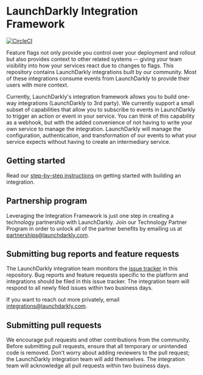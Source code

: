 # LaunchDarkly Integration Framework

[![CircleCI](https://circleci.com/gh/launchdarkly/integration-framework.svg?style=svg&circle-token=9a44436c3b22e7fb6a22df1ad9a2455a0d6f2d34)](https://circleci.com/gh/launchdarkly/integration-framework)

Feature flags not only provide you control over your deployment and rollout but
also provides context to other related systems -- giving your team visibility
into how your services react due to changes to flags. This repository contains
LaunchDarkly integrations built by our community. Most of these integrations
consume events from LaunchDarkly to provide their users with more context.

Currently, LaunchDarkly's integration framework allows you to build one-way integrations (LaunchDarkly to 3rd party). We currently support a small subset of capabilities that allow you to subscribe to events in LaunchDarkly to trigger an action or event in your service. You can think of this capability as a webhook, but with the added convenience of not having to write your own service to manage the integration. LaunchDarkly will manage the configuration, authentication, and transformation of our events to what your service expects without having to create an intermediary service.

## Getting started

Read our [step-by-step instructions](docs/getting-started.md) on getting started with building an integration.

## Partnership program

Leveraging the Integration Framework is just one step in creating a technology partnership with LaunchDarkly. Join our Technology Partner Program in order to unlock all of the partner benefits by emailing us at [partnerships@launchdarkly.com](mailto:partnerships@launchdarkly.com).

## Submitting bug reports and feature requests

The LaunchDarkly integration team monitors the [issue tracker](https://github.com/launchdarkly/integration-framework/issues) in this repository. Bug reports and feature requests specific to the platform and integrations should be filed in this issue tracker. The integration team will respond to all newly filed issues within two business days.

If you want to reach out more privately, email [integrations@launchdarkly.com](mailto:integrations@launchdarkly.com).

## Submitting pull requests

We encourage pull requests and other contributions from the community. Before submitting pull requests, ensure that all temporary or unintended code is removed. Don't worry about adding reviewers to the pull request; the LaunchDarkly integration team will add themselves. The integration team will acknowledge all pull requests within two business days.
